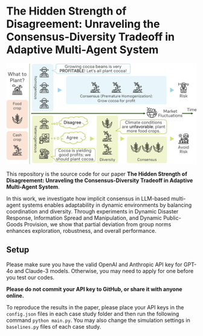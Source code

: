 # The Hidden Strength of Disagreement: Unraveling the Consensus-Diversity Tradeoff in Adaptive Multi-Agent System

![Workflow](https://github.com/wuzengqing001225/ConsensusDiversityTradeoffMAS/blob/main/IMG/illustration.png?raw=true)

This repository is the source code for our paper **The Hidden Strength of Disagreement: Unraveling the Consensus-Diversity Tradeoff in Adaptive Multi-Agent System**.

In this work, we investigate how implicit consensus in LLM-based multi-agent systems enables adaptability in dynamic environments by balancing coordination and diversity. Through experiments in Dynamic Disaster Response, Information Spread and Manipulation, and Dynamic Public-Goods Provision, we show that partial deviation from group norms enhances exploration, robustness, and overall performance.

## Setup

Please make sure you have the valid OpenAI and Anthropic API key for GPT-4o and Claude-3 models. Otherwise, you may need to apply for one before you test our codes.

**Please do not commit your API key to GitHub, or share it with anyone online.**

To reproduce the results in the paper, please place your API keys in the ```config.json``` files in each case study folder and then run the following command ```python main.py```. You may also change the simulation settings in ```baselines.py``` files of each case study.
